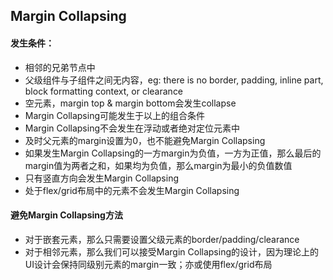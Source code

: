 ## Margin Collapsing
#### 发生条件：
  - 相邻的兄弟节点中
  - 父级组件与子组件之间无内容，eg: there is no border, padding, inline part, block formatting context, or clearance
  - 空元素，margin top & margin bottom会发生collapse
  - Margin Collapsing可能发生于以上的组合条件
  - Margin Collapsing不会发生在浮动或者绝对定位元素中
  - 及时父元素的margin设置为0，也不能避免Margin Collapsing
  - 如果发生Margin Collapsing的一方margin为负值，一方为正值，那么最后的margin值为两者之和，如果均为负值，那么margin为最小的负值数值
  - 只有竖直方向会发生Margin Collapsing
  - 处于flex/grid布局中的元素不会发生Margin Collapsing
#### 避免Margin Collapsing方法
  - 对于嵌套元素，那么只需要设置父级元素的border/padding/clearance
  - 对于相邻元素，那么我们可以接受Margin Collapsing的设计，因为理论上的UI设计会保持同级别元素的margin一致；亦或使用flex/grid布局